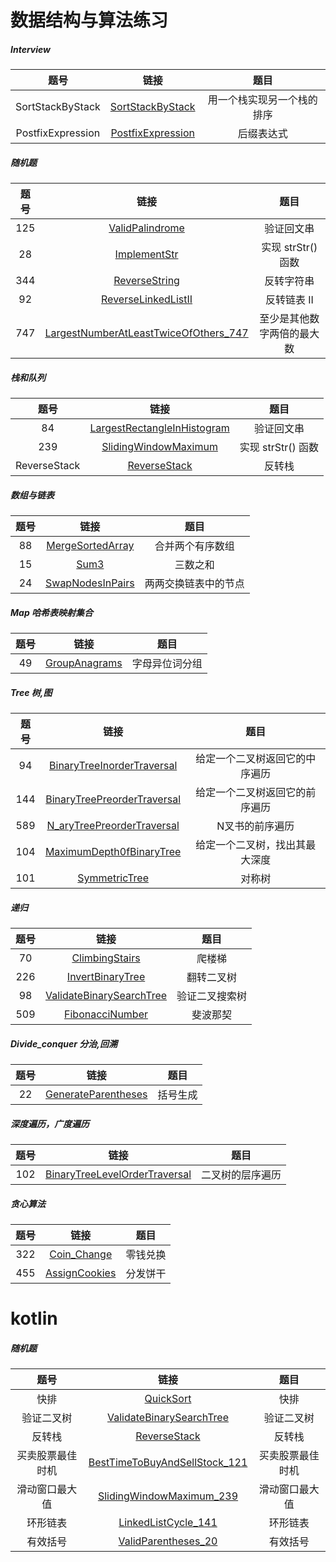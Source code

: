 # 数据结构与算法练习
#####  Interview
| 题号 | 链接| 题目|
| :---: | :---: | :---: |
| SortStackByStack| [SortStackByStack](https://github.com/wubobo952/LeetCode/blob/master/interview/SortStackByStack.java)|用一个栈实现另一个栈的排序|
| PostfixExpression| [PostfixExpression](https://github.com/wubobo952/LeetCode/blob/master/interview/PostfixExpression.java)|后缀表达式|
#####  随机题
| 题号 | 链接| 题目|
| :---: | :---: | :---: |
| 125| [ValidPalindrome](https://github.com/wubobo952/LeetCode/blob/master/random/ValidPalindrome_125.java)|验证回文串|
| 28| [ImplementStr](https://github.com/wubobo952/LeetCode/blob/master/random/ImplementStr_28.java)|实现 strStr() 函数|
| 344| [ReverseString](https://github.com/wubobo952/LeetCode/blob/master/random/ReverseString_344.java)|反转字符串|
| 92| [ReverseLinkedListII](https://github.com/wubobo952/LeetCode/blob/master/random/ReverseLinkedListII_92.java)|反转链表 II|
| 747| [LargestNumberAtLeastTwiceOfOthers_747](https://github.com/BobbiWu/LeetCode/blob/master/random/LargestNumberAtLeastTwiceOfOthers_747.java)|至少是其他数字两倍的最大数|
##### 栈和队列
| 题号 | 链接| 题目|
| :---: | :---: |:---: |
| 84| [LargestRectangleInHistogram](https://github.com/wubobo952/LeetCode/blob/master/stack_queue/LargestRectangleInHistogram_84.java)|验证回文串|
| 239| [SlidingWindowMaximum](https://github.com/wubobo952/LeetCode/blob/master/stack_queue/SlidingWindowMaximum_239.java)|实现 strStr() 函数|
| ReverseStack| [ReverseStack](https://github.com/wubobo952/LeetCode/blob/master/stack_queue/ReverseStack.java)|反转栈|
##### 数组与链表
| 题号 | 链接| 题目|
| :---: | :---: |:---: |
| 88| [MergeSortedArray](https://github.com/wubobo952/LeetCode/blob/master/array_linked/MergeSortedArray_88.java)|合并两个有序数组|
| 15| [Sum3](https://github.com/wubobo952/LeetCode/blob/master/array_linked/Sum3_15.java)|三数之和|
| 24| [SwapNodesInPairs](https://github.com/wubobo952/LeetCode/blob/master/array_linked/SwapNodesInPairs_24.java)|两两交换链表中的节点|
#####  Map 哈希表映射集合
| 题号 | 链接| 题目|
| :---: | :---: |:---: |
| 49| [GroupAnagrams](https://github.com/wubobo952/LeetCode/blob/master/map/GroupAnagrams_49.java)|字母异位词分组|
#####  Tree 树,图
| 题号 | 链接| 题目|
| :---: | :---: |:---: |
| 94| [BinaryTreeInorderTraversal](https://github.com/wubobo952/LeetCode/blob/master/tree/BinaryTreeInorderTraversal_94.java)|给定一个二叉树返回它的中序遍历|
| 144| [BinaryTreePreorderTraversal](https://github.com/wubobo952/LeetCode/blob/master/tree/BinaryTreePreorderTraversal_144.java)|给定一个二叉树返回它的前序遍历|
| 589| [N_aryTreePreorderTraversal](https://github.com/wubobo952/LeetCode/blob/master/tree/N_aryTreePreorderTraversal_589.java)|N叉书的前序遍历|
| 104| [MaximumDepth0fBinaryTree](https://github.com/wubobo952/LeetCode/blob/master/tree/MaximumDepth0fBinaryTree_104.java)|给定一个二叉树，找出其最大深度|
| 101| [SymmetricTree](https://github.com/wubobo952/LeetCode/blob/master/tree/SymmetricTree_101.java)|对称树
#####  递归
| 题号 | 链接| 题目|
| :---: | :---: |:---: |
| 70| [ClimbingStairs](https://github.com/wubobo952/LeetCode/blob/master/recursion/ClimbingStairs_70.java)|爬楼梯|
| 226| [InvertBinaryTree](https://github.com/wubobo952/LeetCode/blob/master/recursion/InvertBinaryTree_226.java)|翻转二叉树|
| 98| [ValidateBinarySearchTree](https://github.com/wubobo952/LeetCode/blob/master/recursion/ValidateBinarySearchTree_98.java)|验证二叉搜索树|
| 509| [FibonacciNumber](https://github.com/wubobo952/LeetCode/blob/master/recursion/FibonacciNumber_509.java)|斐波那契|
##### Divide_conquer 分治,回溯
| 题号 | 链接| 题目|
| :---: | :---: |:---: |
| 22| [GenerateParentheses](https://github.com/wubobo952/LeetCode/blob/master/divide_conquer/GenerateParentheses_22.java)|括号生成|
##### 深度遍历，广度遍历
| 题号 | 链接| 题目|
| :---: | :---: |:---: |
| 102| [BinaryTreeLevelOrderTraversal](https://github.com/wubobo952/LeetCode/blob/master/dfs_bfs/BinaryTreeLevelOrderTraversal_102.java)|二叉树的层序遍历|
##### 贪心算法
| 题号 | 链接| 题目|
| :---: | :---: |:---: |
| 322| [Coin_Change](https://github.com/wubobo952/LeetCode/blob/master/greedy_algorithm/Coin_Change_322.java)|零钱兑换|
| 455| [AssignCookies](https://github.com/wubobo952/LeetCode/blob/master/greedy_algorithm/AssignCookies_455.java)|分发饼干|



# kotlin
#####  随机题
| 题号 | 链接| 题目|
| :---: | :---: |:---: |
| 快排| [QuickSort](https://github.com/wubobo952/LeetCode/blob/master/random/kt/QuickSort.kt)|快排|
| 验证二叉树| [ValidateBinarySearchTree](https://github.com/wubobo952/LeetCode/blob/master/random/kt/ValidateBinarySearchTree.kt)|验证二叉树|
| 反转栈| [ReverseStack](https://github.com/wubobo952/LeetCode/blob/master/random/kt/ReverseStack.kt)|反转栈|
| 买卖股票最佳时机| [BestTimeToBuyAndSellStock_121](https://github.com/wubobo952/LeetCode/blob/master/random/kt/BestTimeToBuyAndSellStock_121.kt)|买卖股票最佳时机|
| 滑动窗口最大值| [SlidingWindowMaximum_239](https://github.com/wubobo952/LeetCode/blob/master/random/kt/SlidingWindowMaximum_239.kt)|滑动窗口最大值|
| 环形链表| [LinkedListCycle_141](https://github.com/wubobo952/LeetCode/blob/master/random/kt/LinkedListCycle_141.kt)|环形链表|
| 有效括号| [ValidParentheses_20](https://github.com/wubobo952/LeetCode/blob/master/random/kt/ValidParentheses_20.kt)|有效括号|
